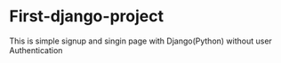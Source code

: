 # First-django-project
This is simple signup and singin page with Django(Python) without user Authentication
